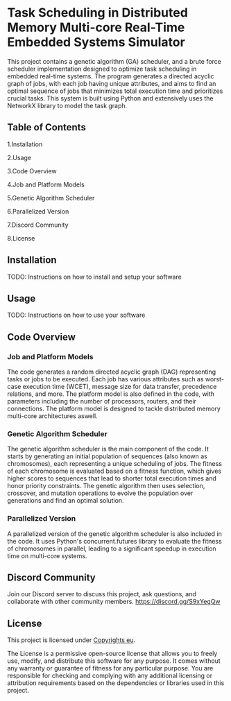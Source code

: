 # Task Scheduling in Distributed Memory Multi-core Real-Time Embedded Systems Simulator

This project contains a genetic algorithm (GA) scheduler, and a brute force scheduler implementation designed to optimize task scheduling in embedded real-time systems. The program generates a directed acyclic graph of jobs, with each job having unique attributes, and aims to find an optimal sequence of jobs that minimizes total execution time and prioritizes crucial tasks. This system is built using Python and extensively uses the NetworkX library to model the task graph.

## Table of Contents

1.Installation

2.Usage

3.Code Overview

4.Job and Platform Models

5.Genetic Algorithm Scheduler

6.Parallelized Version

7.Discord Community

8.License


## Installation

TODO: Instructions on how to install and setup your software

## Usage

TODO: Instructions on how to use your software

## Code Overview

### Job and Platform Models

The code generates a random directed acyclic graph (DAG) representing tasks or jobs to be executed. Each job has various attributes such as worst-case execution time (WCET), message size for data transfer, precedence relations, and more. The platform model is also defined in the code, with parameters including the number of processors, routers, and their connections. The platform model is designed to tackle distributed memory multi-core architectures aswell. 

### Genetic Algorithm Scheduler

The genetic algorithm scheduler is the main component of the code. It starts by generating an initial population of sequences (also known as chromosomes), each representing a unique scheduling of jobs. The fitness of each chromosome is evaluated based on a fitness function, which gives higher scores to sequences that lead to shorter total execution times and honor priority constraints. The genetic algorithm then uses selection, crossover, and mutation operations to evolve the population over generations and find an optimal solution.

### Parallelized Version

A parallelized version of the genetic algorithm scheduler is also included in the code. It uses Python's concurrent.futures library to evaluate the fitness of chromosomes in parallel, leading to a significant speedup in execution time on multi-core systems.

## Discord Community

Join our Discord server to discuss this project, ask questions, and collaborate with other community members. https://discord.gg/S9xYegQw

## License
This project is licensed under [Copyrights eu](https://www.copyright.info/copyright/IPSO20230606004845DPQ/).

The License is a permissive open-source license that allows you to freely use, modify, and distribute this software for any purpose. It comes without any warranty or guarantee of fitness for any particular purpose. You are responsible for checking and complying with any additional licensing or attribution requirements based on the dependencies or libraries used in this project.

